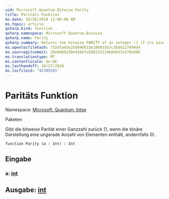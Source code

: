 ```yaml
---
uid: Microsoft.Quantum.Bitwise.Parity
title: Paritäts Funktion
ms.date: 10/26/2020 12:00:00 AM
ms.topic: article
qsharp.kind: function
qsharp.namespace: Microsoft.Quantum.Bitwise
qsharp.name: Parity
qsharp.summary: Returns the bitwise PARITY of an integer (1 if its binary representation contains odd number of ones and 0 otherwise).
ms.openlocfilehash: 732dfa93e2bd946833e18663567c36d422789494
ms.sourcegitcommit: 29e0d88a30e4166fa580132124b0eb57e1f0e986
ms.translationtype: MT
ms.contentlocale: de-DE
ms.lasthandoff: 10/27/2020
ms.locfileid: "92705591"
---
```

# <a name="parity-function"></a>Paritäts Funktion

Namespace: [Microsoft. Quantum. bitse](xref:Microsoft.Quantum.Bitwise)

Paketen [](https://nuget.org/packages/)


Gibt die bitweise Parität einer Ganzzahl zurück (1, wenn die binäre Darstellung eine ungerade Anzahl von Elementen enthält, andernfalls 0).

```qsharp
function Parity (a : Int) : Int
```


## <a name="input"></a>Eingabe

### <a name="a--int"></a>a: [int](xref:microsoft.quantum.lang-ref.int)





## <a name="output--int"></a>Ausgabe: [int](xref:microsoft.quantum.lang-ref.int)

